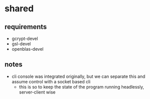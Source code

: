 # shared

## requirements

- gcrypt-devel
- gsl-devel
- openblas-devel

## notes

- cli console was integrated originally, but we can separate this and assume control with a socket based cli
  - this is so to keep the state of the program running headlessly, server-client wise
